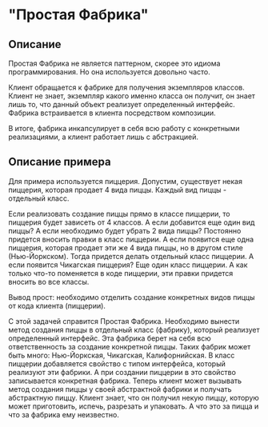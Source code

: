 # "Простая Фабрика"
## Описание
Простая Фабрика не является паттерном, скорее это идиома
программирования. Но она используется довольно часто.

Клиент обращается к фабрике для получения экземпляров классов.
Клиент не знает, экземпляр какого именно класса он получит,
он знает лишь то, что данный объект реализует определенный интерфейс.
Фабрика встраивается в клиента посредством композиции.

В итоге, фабрика инкапсулирует в себя всю работу с конкретными
реализациями, а клиент работает лишь с абстракцией.

## Описание примера
Для примера используется пиццерия. Допустим, существует некая пиццерия,
которая продает 4 вида пиццы. Каждый вид пиццы - отдельный класс.

Если реализовать создание пиццы прямо в классе пиццерии, то пиццерия
будет зависеть от 4 классов. А если добавится еще один вид пиццы?
А если необходимо будет убрать 2 вида пиццы? Постоянно придется вносить
правки в класс пиццерии. А если появится еще одна
пиццерия, которая продает эти же 4 вида пиццы, но в другом стиле
(Нью-Йоркском). Тогда придется делать отдельный класс пиццерии.
А если появится Чикагская пиццерия? Еще один класс пиццерии.
А как только что-то поменяется в коде пиццерии, эти правки придется
вносить во все классы.

Вывод прост: необходимо отделить создание конкретных видов пиццы от
кода клиента (пиццерии).

С этой задачей справится Простая Фабрика. Необходимо вынести метод
создания пиццы в отдельный класс (фабрику), который реализует
определенный интерфейс. Эта фабрика берет на себя всю ответственность
за создание конкретной пиццы. Таких фабрик может быть много:
Нью-Йоркская, Чикагская, Калифорнийская. В класс пиццерии добавляется
свойство с типом интерфейса, который реализуют эти фабрики.
А при создании пиццерии в это свойство записывается конкретная
фабрика. Теперь клиент может вызывать метод создания пиццы у своей
абстрактной фабрики и получать абстрактную пиццу. Клиент знает,
что он получил некую пиццу, которую может приготовить, испечь,
разрезать и упаковать. А что это за пицца и что за фабрика
ему неизвестно.